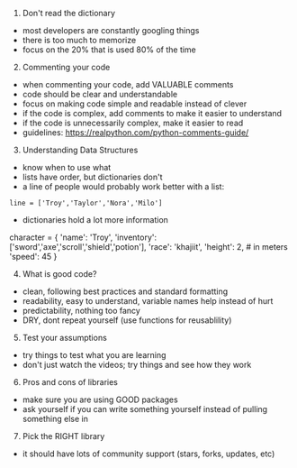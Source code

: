 1. Don't read the dictionary
  - most developers are constantly googling things
  - there is too much to memorize
  - focus on the 20% that is used 80% of the time

2. Commenting your code
  - when commenting your code, add VALUABLE comments
  - code should be clear and understandable
  - focus on making code simple and readable instead of clever 
  - if the code is complex, add comments to make it
    easier to understand
  - if the code is unnecessarily complex, make it 
    easier to read
  - guidelines: https://realpython.com/python-comments-guide/

3. Understanding Data Structures
  - know when to use what
  - lists have order, but dictionaries don't
  - a line of people would probably work better with a list:

```line = ['Troy','Taylor','Nora','Milo']```

  - dictionaries hold a lot more information

character = {
  'name': 'Troy',
  'inventory': ['sword','axe','scroll','shield','potion'],
  'race': 'khajiit',
  'height': 2, # in meters
  'speed': 45
}

4. What is good code?
  - clean, following best practices and standard formatting
  - readability, easy to understand, variable names help instead of hurt
  - predictability, nothing too fancy
  - DRY, dont repeat yourself (use functions for reusablility)

5. Test your assumptions
  - try things to test what you are learning
  - don't just watch the videos; try things and see how they work

6. Pros and cons of libraries
  - make sure you are using GOOD packages
  - ask yourself if you can write something yourself instead of pulling something else in

7. Pick the RIGHT library
  - it should have lots of community support (stars, forks, updates, etc)

